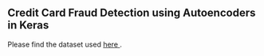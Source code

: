 ## Credit Card Fraud Detection using Autoencoders in Keras

Please find the dataset used <a href = "https://drive.google.com/file/d/1IKkq5TUTFoQ6TaS3si_-vuj3E_UatxJS/view?usp=sharing"> here </a>.

